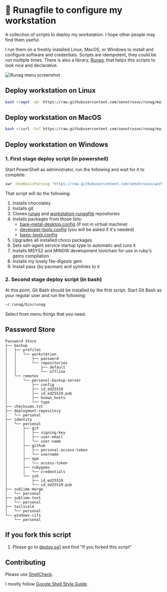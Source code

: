 <!--
Copyright 2012-2022 Runag project contributors

Licensed under the Apache License, Version 2.0 (the "License");
you may not use this file except in compliance with the License.
You may obtain a copy of the License at

    http://www.apache.org/licenses/LICENSE-2.0

Unless required by applicable law or agreed to in writing, software
distributed under the License is distributed on an "AS IS" BASIS,
WITHOUT WARRANTIES OR CONDITIONS OF ANY KIND, either express or implied.
See the License for the specific language governing permissions and
limitations under the License.
-->

# 🚞 Runagfile to configure my workstation

A collection of scripts to deploy my workstation. I hope other people may find them useful.

I run them on a freshly installed Linux, MacOS, or Windows to install and configure software and credentials. Scripts are idempotent, they could be run multiple times. There is also a library, [Runag](https://github.com/senotrusov/runag), that helps this scripts to look nice and declarative.

![Runag menu screenshot](docs/runag-menu-screenshot.png)


## Deploy workstation on Linux

```sh
bash <(wget -qO- https://raw.githubusercontent.com/senotrusov/runag/main/deploy.sh) add senotrusov/workstation-runagfile run
```


## Deploy workstation on MacOS 

```sh
bash <(curl -Ssf https://raw.githubusercontent.com/senotrusov/runag/main/deploy.sh) add senotrusov/workstation-runagfile run
```


## Deploy workstation on Windows 

### 1. First stage deploy script (in powershell)

Start PowerShell as administrator, run the following and wait for it to complete:

```sh
iwr -UseBasicParsing "https://raw.githubusercontent.com/senotrusov/workstation-runagfile/main/deploy.ps1" | iex
```

That script will do the following:

1. Installs chocolatey
2. Installs git
3. Clones [runag](https://github.com/senotrusov/runag) and [workstation-runagfile](https://github.com/senotrusov/workstation-runagfile) repositories
4. Installs packages from those lists:
    * [bare-metal-desktop.config](lib/choco/bare-metal-desktop.config) (if not in virtual machine)
    * [developer-tools.config](lib/choco/developer-tools.config) (you will be asked if it's needed)
    * [basic-tools.config](lib/choco/basic-tools.config)
7. Upgrades all installed choco packages
8. Sets ssh-agent service startup type to automatic and runs it
9. Installs MSYS2 and MINGW development toolchain for use in ruby's gems compilation
10. Installs my lovely file-digests gem
11. Install pass (by pacman) and symlinks to it

### 2. Second stage deploy script (in bash)

At this point, Git Bash should be installed by the first script. Start Git Bash as your regular user and run the following:

```sh
~/.runag/bin/runag
```

Select from menu things that you need.

## Password Store

```
Password Store
├── backup
│   ├── profiles
│   │   └── workstation
│   │       ├── password
│   │       └── repositories
│   │           ├── default
│   │           └── offline
│   └── remotes
│       └── personal-backup-server
│           ├── config
│           ├── id_ed25519
│           ├── id_ed25519.pub
│           ├── known_hosts
│           └── type
├── checksums.txt
├── deployment-repository
│   └── personal
├── identity
│   └── personal
│       ├── git
│       │   ├── signing-key
│       │   ├── user-email
│       │   └── user-name
│       ├── github
│       │   ├── personal-access-token
│       │   └── username
│       ├── npm
│       │   └── access-token
│       ├── rubygems
│       │   └── credentials
│       └── ssh
│           ├── id_ed25519
│           └── id_ed25519.pub
├── sublime-merge
│   └── personal
├── sublime-text
│   └── personal
├── tailscale
│   └── personal
└── windows-cifs
    └── personal
```

## If you fork this script

1. Please go to [deploy.ps1](deploy.ps1) and find "If you forked this script"


## Contributing

Please use [ShellCheck](https://www.shellcheck.net/).

I mostly follow [Google Shell Style Guide](https://google.github.io/styleguide/shellguide.html).
